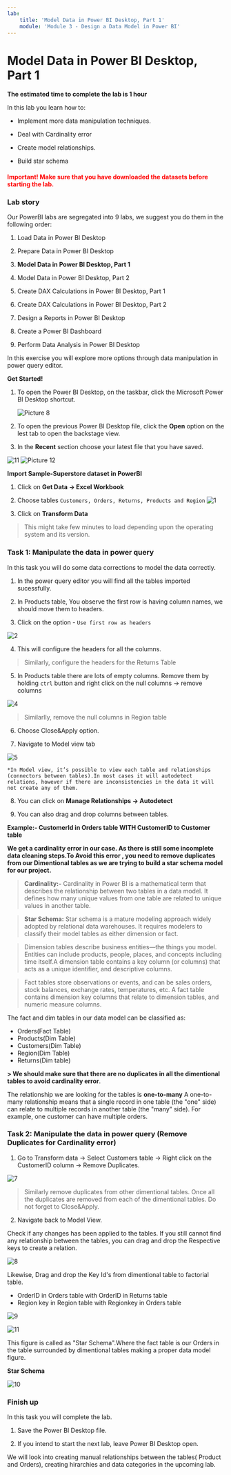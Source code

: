 ```yaml
---
lab:
    title: 'Model Data in Power BI Desktop, Part 1'
    module: 'Module 3 - Design a Data Model in Power BI'
---
```



# **Model Data in Power BI Desktop, Part 1**

**The estimated time to complete the lab is 1 hour**


In this lab you learn how to:

- Implement more data manipulation techniques.

- Deal with Cardinality error

- Create model relationships.

- Build star schema


<h4><span style="color:red;">Important! Make sure that you have downloaded the datasets before starting the lab.</span></h4>


### **Lab story**

Our PowerBI labs are segregated into 9 labs, we suggest you do them in the following order:

1. Load Data in Power BI Desktop

2. Prepare Data in Power BI Desktop

3. **Model Data in Power BI Desktop, Part 1**

4. Model Data in Power BI Desktop, Part 2

5. Create DAX Calculations in Power BI Desktop, Part 1

6. Create DAX Calculations in Power BI Desktop, Part 2

7. Design a Reports in Power BI Desktop

8. Create a Power BI Dashboard

9. Perform Data Analysis in Power BI Desktop


In this exercise you will explore more options through data manipulation in power query editor.

**Get Started!**

1. To open the Power BI Desktop, on the taskbar, click the Microsoft Power BI Desktop shortcut.

 	![Picture 8](Linked_image_Files/04-configure-data-model-in-power-bi-desktop-advanced_image1.png)


2. To open the previous Power BI Desktop file, click the **Open** option on the lest tab to open the backstage view.


3. In the **Recent** section choose your latest file that you have saved.
   
![11](https://github.com/Neha-Chiluka/power-bi-next-level/blob/master/Images/open%20a%20saved%20file.jpg?raw=true "11")
    ![Picture 12](Linked_image_Files/03-configure-data-model-in-power-bi-desktop_image1.png)


**Import Sample-Superstore dataset in PowerBI**

1. Click on **Get Data -> Excel Workbook**

2. Choose tables `Customers, Orders, Returns, Products and Region`
![1](https://github.com/Neha-Chiluka/power-bi-next-level/blob/master/Images/loadtablesSS.jpg?raw=true "1")

3. Click on **Transform Data**

> This might take few minutes to load depending upon the operating system and its version.

### **Task 1: Manipulate the data in power query**

In this task you will do some data corrections to model the data correctly. 

1. In the power query editor you will find all the tables imported sucessfully.

2. In Products table, You observe the first row is having column names, we should move them to headers.

3. Click on the option - `Use first row as headers`
   
![2](https://github.com/Neha-Chiluka/power-bi-next-level/blob/master/Images/observerowheaders.jpg?raw=true "2")

4. This will configure the headers for all the columns.

> Similarly, configure the headers for the Returns Table

5. In Products table there are lots of empty columns. Remove them by holding `ctrl` button and right click on the null columns -> remove columns

![4](https://github.com/Neha-Chiluka/power-bi-next-level/blob/master/Images/removecolumn.jpg?raw=true "4")

> Similarlly, remove the null columns in Region table

6. Choose Close&Apply option.
   
7. Navigate to Model view tab

![5](https://github.com/Neha-Chiluka/power-bi-next-level/blob/master/Images/modelview.jpg?raw=true "5")

	*In Model view, it’s possible to view each table and relationships (connectors between tables).In most cases it will autodetect relations, however if there are inconsistencies in the data it will not create any of them.

8. You can click on **Manage Relationships -> Autodetect**

9. You can also drag and drop columns between tables.
    
**Example:- CustomerId in Orders table WITH CustomerID to Customer table**

**We get a cardinality error in our case. As there is still some incomplete data cleaning steps.To Avoid this error , you need to remove duplicates from our Dimentional tables as we are trying to build a star schema model for our project.**

> **Cardinality:-**
Cardinality in Power BI is a mathematical term that describes the relationship between two tables in a data model. It defines how many unique values from one table are related to unique values in another table.

> **Star Schema:**
Star schema is a mature modeling approach widely adopted by relational data warehouses. It requires modelers to classify their model tables as either dimension or fact.

> Dimension tables describe business entities—the things you model. Entities can include products, people, places, and concepts including time itself.A dimension table contains a key column (or columns) that acts as a unique identifier, and descriptive columns.

> Fact tables store observations or events, and can be sales orders, stock balances, exchange rates, temperatures, etc. A fact table contains dimension key columns that relate to dimension tables, and numeric measure columns.

The fact and dim tables in our data model can be classified as:
- Orders(Fact Table)
- Products(Dim Table)
- Customers(Dim Table)
- Region(Dim Table)
- Returns(Dim table)

**> We should make sure that there are no duplicates in all the dimentional tables to avoid cardinality error**.

The relationship we are looking for the tables is  **one-to-many** 
 A one-to-many relationship means that a single record in one table (the "one" side) can relate to multiple records in another table (the "many" side). For example, one customer can have multiple orders.


### **Task 2: Manipulate the data in power query (Remove Duplicates for Cardinality error)**

1. Go to Transform data -> Select Customers table -> Right click on the CustomerID column -> Remove Duplicates.

![7](https://github.com/Neha-Chiluka/power-bi-next-level/blob/master/Images/removeduplicates.jpg?raw=true "7")

> Similarly remove duplicates from  other dimentional tables.
Once all the duplicates are removed from each of the dimentional tables. Do not forget to Close&Apply.


2. Navigate back to Model View.

Check if any changes has been applied to the tables. If you still cannot find any relationship between the tables, you can drag and drop the Respective keys to create a relation.

![8](https://github.com/Neha-Chiluka/power-bi-next-level/blob/master/Images/cid.jpg?raw=true "8")

Likewise, Drag and drop the Key Id's from dimentional table to factorial table.
- OrderID in Orders table with OrderID in Returns table
- Region key in Region table with Regionkey in Orders table

![9](https://github.com/Neha-Chiluka/power-bi-next-level/blob/master/Images/oid.jpg?raw=true "9")

![11](https://github.com/Neha-Chiluka/power-bi-next-level/blob/master/Images/region.jpg?raw=true "11")


This figure is called as "Star Schema".Where the fact table is our Orders in the table surrounded by dimentional tables making a proper data model figure.

**Star Schema**

![10](https://github.com/Neha-Chiluka/power-bi-next-level/blob/master/Images/starss.jpg?raw=true "10")


### Finish up

In this task you will complete the lab.

1. Save the Power BI Desktop file.

2. If you intend to start the next lab, leave Power BI Desktop open.

We will look into creating manual relationships between the tables( Product and Orders), creating hirarchies and data categories in the upcoming lab.

